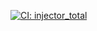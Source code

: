 [![CI: injector_total](https://img.shields.io/github/actions/workflow/status/OWNER/REPO/GITHUB_WORKFLOW_injector_total.yml?branch=main)](https://github.com/OWNER/REPO/actions)